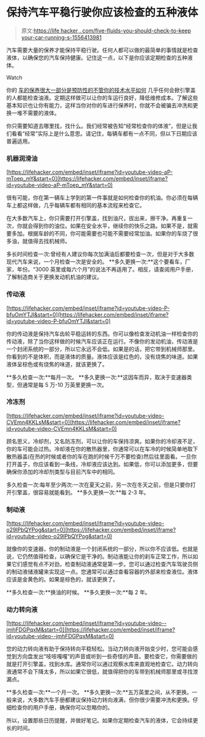 # 保持汽车平稳行驶你应该检查的五种液体

> 原文:[https://life hacker . com/five-fluids-you-should-check-to-keep your-car-running-s-1556413981](https://lifehacker.com/five-fluids-you-should-check-to-keep-your-car-running-s-1556413981)

汽车需要大量的保养才能保持平稳行驶。任何人都可以做的最简单的事情就是检查液体，以确保您的汽车保持健康。记住这一点，以下是你应该定期检查的五种液体。

Watch

你的 [车的保养很大一部分是预防性的](https://lifehacker.com/the-preventative-maintenance-you-need-to-do-on-your-car-1394196018)[不管你的技术水平如何](http://lifehacker.com/the-car-repairs-you-can-seriously-do-yourself-despit-5868374) 几乎任何会掀引擎盖的人都能检查油液。定期这样做可以让你的车运行良好，降低维修成本。了解这些基本知识也让你有能力，这样当你对你的车进行保养时，你就不会被骗去冲洗和更换一堆不需要的液体。

你只需要知道去哪里找，找什么。我们经常被告知“经常检查你的体液”，但是让我们看看“经常”实际上是什么意思。请记住，每辆车都有一点不同，但以下日期应该普遍适用。

### 机器润滑油

 [https://lifehacker.com/embed/inset/iframe?id=youtube-video-aP-mToep_mY&start=0](https://lifehacker.com/embed/inset/iframe?id=youtube-video-aP-mToep_mY&start=0) 

很有可能，你在第一辆车上学到的第一件事就是如何检查你的机油。你必须在每辆车上都这样做，几乎每辆车都有相同的基本流程来检查它。

在大多数汽车上，你只需要打开引擎盖，找到油尺，拔出来，擦干净。再重复一次，你就会得到你的油位。如果在安全水平，继续你的快乐之路。如果不是，就需要多加。根据车龄的不同，你可能需要也可能不需要经常加油。如果你的车烧了很多油，就值得去找机械师。

多长时间检查一次:曾经有人建议你每次加满油后都要检查一次，但是对于大多数现代汽车来说，一个月检查一次是安全的。
**多久更换一次:**这个要看车，厂家，年份。“3000 英里或每六个月”的说法不再适用了。相反，请查阅用户手册，了解制造商关于更换发动机机油的建议。

### 传动液

 [https://lifehacker.com/embed/inset/iframe?id=youtube-video-P-bfuOmYTJI&start=0](https://lifehacker.com/embed/inset/iframe?id=youtube-video-P-bfuOmYTJI&start=0) 

你的传动液是保持汽车齿轮平稳运转的东西。你可以像检查发动机油一样检查你的传动液，除了当你这样做的时候汽车应该正在运行。不像你的发动机油，传动液是一个封闭系统的一部分，所以它永远不会低。如果是的话，把它带到机械师那里。你看到的不是体积，而是液体的质量。液体应该是红色的，没有烧焦的味道。如果液体呈棕色或有烧焦的味道，就该更换了。

**多久检查一次:**每月一次。
**多久更换一次:**这因车而异，取决于变速器类型，但通常是每 5 万-10 万英里更换一次。

### 冷冻剂

 [https://lifehacker.com/embed/inset/iframe?id=youtube-video-CVEmn4KKLsM&start=0](https://lifehacker.com/embed/inset/iframe?id=youtube-video-CVEmn4KKLsM&start=0) 

顾名思义，冷却剂，又名防冻剂，可以让你的车保持凉爽。如果你的冷却液不足，你的车可能会过热。冷却液在你的散热器里，你通常可以在车冷的时候简单地取下散热器盖(在热的时候或者你的车在跑的时候千万不要检查)然后往里面看。一旦你打开盖子，你应该看到一条线，冷却液应该达到。如果低，你可以添加更多，但要确保你添加的冷却剂类型与目前汽车中的相同。

多久检查一次:每年至少两次:一次在夏天之前，另一次在冬天之前，但是只要你打开引擎盖，很容易就能看到。
**多久更换一次:**每 2-3 年。

### 制动液

 [https://lifehacker.com/embed/inset/iframe?id=youtube-video-o29lPbQYPog&start=0](https://lifehacker.com/embed/inset/iframe?id=youtube-video-o29lPbQYPog&start=0) 

就像你的变速器，你的制动液是一个封闭系统的一部分，所以你不应该低。也就是说，它仍然值得检查，以确保它是干净的。制动液能让你的刹车正常工作，所以如果它们感觉有点不对劲，检查制动液通常是第一步。您可以通过检查汽车驾驶员侧的制动液储液罐来实现这一点。您通常可以通过查看容器的外部来检查液位。液体应该是金黄色的。如果是棕色的，就该更换了。

**多久检查一次:**换油的时候。
**多久更换一次:**每 2 年。

### 动力转向液

 [https://lifehacker.com/embed/inset/iframe?id=youtube-video--jmhFDGPqxM&start=0](https://lifehacker.com/embed/inset/iframe?id=youtube-video--jmhFDGPqxM&start=0) 

您的动力转向液有助于保持转向平稳轻松。当动力转向液开始变少时，您可能会感觉到方向盘发出“吱吱嘎嘎”的声音或听到一些奇怪的声音。要检查它，你需要做的就是打开引擎盖，找到水库。通常你可以通过观察水库来直观地检查它。动力转向液通常不会下降太多，所以如果它很低，就值得把你的车带到机械师那里或寻找泄漏点。

**多久检查一次:**一个月一次。
**多久更换一次:**五万英里之间，从不更换。一般来说，大多数汽车手册都建议保持动力转向液满，但你很少需要冲洗和更换。仔细检查你的用户手册，确保你可以忽略你的。

所以，设置那些日历提醒，并做好笔记。如果你定期检查汽车的液体，它会持续更长的时间。